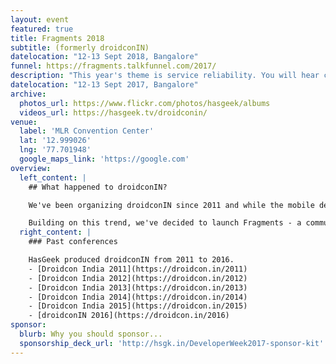 ```yaml
---
layout: event
featured: true
title: Fragments 2018
subtitle: (formerly droidconIN)
datelocation: "12-13 Sept 2018, Bangalore"
funnel: https://fragments.talkfunnel.com/2017/
description: "This year's theme is service reliability. You will hear case studies of how organizations and teams plan, monitor and automate their infrastructure to ensure continous reliabilty and availability of services."
datelocation: "12-13 Sept 2017, Bangalore"
archive:
  photos_url: https://www.flickr.com/photos/hasgeek/albums
  videos_url: https://hasgeek.tv/droidconin/
venue:
  label: 'MLR Convention Center'
  lat: '12.999026'
  lng: '77.701948'
  google_maps_link: 'https://google.com'
overview:
  left_content: |
    ## What happened to droidconIN?

    We've been organizing droidconIN since 2011 and while the mobile development landscape has been changing rapidly since, we have not. With the maturing of the mobile ecosystem, we are seeing more and more collaboration between mobile platform teams. The rise of cross platform frameworks and a drive for feature and design parity across platforms, teams need to understand the mobile app ecosystem as whole, not just Android or iOS.

    Building on this trend, we've decided to launch Fragments - a community and conference that covers the mobile ecosystem as a whole. Well cover topics across Android, iOS, and even advancements in the mobile web, such as Progressive Web Apps.
  right_content: |
    ### Past conferences

    HasGeek produced droidconIN from 2011 to 2016.
    - [Droidcon India 2011](https://droidcon.in/2011)
    - [Droidcon India 2012](https://droidcon.in/2012)
    - [Droidcon India 2013](https://droidcon.in/2013)
    - [Droidcon India 2014](https://droidcon.in/2014)
    - [Droidcon India 2015](https://droidcon.in/2015)
    - [droidconIN 2016](https://droidcon.in/2016)
sponsor:
  blurb: Why you should sponsor...
  sponsorship_deck_url: 'http://hsgk.in/DeveloperWeek2017-sponsor-kit'
---
```


